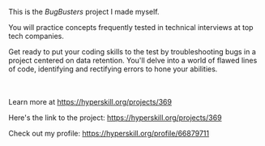 This is the *BugBusters* project I made myself.


<div>
<div>You will practice concepts frequently tested in technical interviews at top tech companies.</div>

<p>Get ready to put your coding skills to the test by troubleshooting bugs in a project centered on data retention. You'll delve into a world of flawed lines of code, identifying and rectifying errors to hone your abilities.</p>
</div><br/><br/>Learn more at <a href="https://hyperskill.org/projects/369?utm_source=ide&utm_medium=ide&utm_campaign=ide&utm_content=project-card">https://hyperskill.org/projects/369</a>

Here's the link to the project: https://hyperskill.org/projects/369

Check out my profile: https://hyperskill.org/profile/66879711